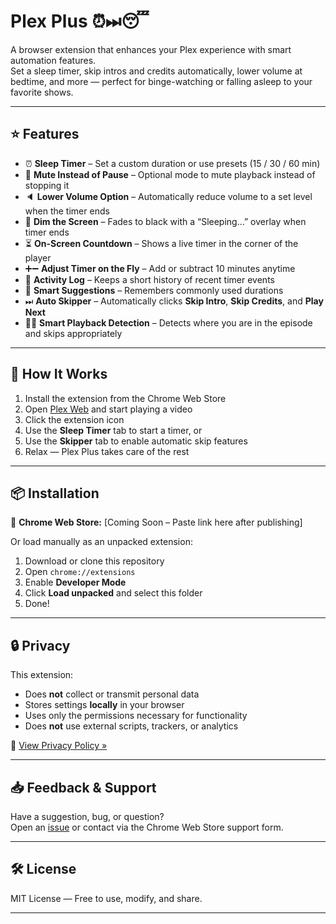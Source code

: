 # Plex Plus ⏰⏭😴

A browser extension that enhances your Plex experience with smart automation features.  
Set a sleep timer, skip intros and credits automatically, lower volume at bedtime, and more — perfect for binge-watching or falling asleep to your favorite shows.

---

## ⭐ Features

- ⏰ **Sleep Timer** – Set a custom duration or use presets (15 / 30 / 60 min)
- 🔕 **Mute Instead of Pause** – Optional mode to mute playback instead of stopping it
- 🔈 **Lower Volume Option** – Automatically reduce volume to a set level when the timer ends
- 🌙 **Dim the Screen** – Fades to black with a “Sleeping…” overlay when timer ends
- ⏳ **On-Screen Countdown** – Shows a live timer in the corner of the player
- ➕➖ **Adjust Timer on the Fly** – Add or subtract 10 minutes anytime
- 📜 **Activity Log** – Keeps a short history of recent timer events
- 🧠 **Smart Suggestions** – Remembers commonly used durations
- ⏭ **Auto Skipper** – Automatically clicks **Skip Intro**, **Skip Credits**, and **Play Next**
- 🕵️‍♂️ **Smart Playback Detection** – Detects where you are in the episode and skips appropriately

---

## 🔧 How It Works

1. Install the extension from the Chrome Web Store  
2. Open [Plex Web](https://app.plex.tv) and start playing a video  
3. Click the extension icon  
4. Use the **Sleep Timer** tab to start a timer, or  
5. Use the **Skipper** tab to enable automatic skip features  
6. Relax — Plex Plus takes care of the rest

---

## 📦 Installation

🔗 **Chrome Web Store:** [Coming Soon – Paste link here after publishing]

Or load manually as an unpacked extension:

1. Download or clone this repository  
2. Open `chrome://extensions`  
3. Enable **Developer Mode**  
4. Click **Load unpacked** and select this folder  
5. Done!

---

## 🔒 Privacy

This extension:
- Does **not** collect or transmit personal data  
- Stores settings **locally** in your browser  
- Uses only the permissions necessary for functionality  
- Does **not** use external scripts, trackers, or analytics

📄 [View Privacy Policy »](https://gist.github.com/FrostTorrents/03c22c2ace22aec477e8a279e5f41821)

---

## 📥 Feedback & Support

Have a suggestion, bug, or question?  
Open an [issue](https://github.com/FrostTorrents/Plex-Plus/issues) or contact via the Chrome Web Store support form.

---

## 🛠️ License

MIT License — Free to use, modify, and share.

---
